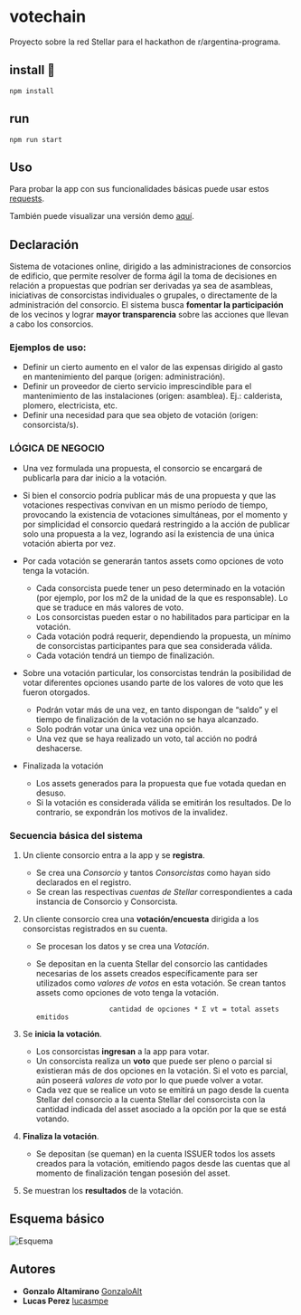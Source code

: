 # votechain
Proyecto sobre la red Stellar para el hackathon de r/argentina-programa.
## install 🔧
``` npm install ```

## run
``` npm run start ```
## Uso
Para probar la app con sus funcionalidades básicas puede usar estos [requests](https://www.getpostman.com/collections/26a9902f313e7e486e86).

También puede visualizar una versión demo [aquí](https://votechain-app.herokuapp.com/).

## Declaración

Sistema de votaciones online, dirigido a las administraciones de consorcios de edificio, que permite resolver de forma ágil la toma de decisiones en relación a propuestas que podrían ser derivadas ya sea de asambleas, iniciativas de consorcistas individuales o grupales, o directamente de la administración del consorcio. El sistema busca **fomentar la participación** de los vecinos y lograr **mayor transparencia** sobre las acciones que llevan a cabo los consorcios.

### Ejemplos de uso:

- Definir un cierto aumento en el valor de las expensas dirigido al gasto en mantenimiento del parque (origen: administración).
- Definir un proveedor de cierto servicio imprescindible para el mantenimiento de las instalaciones (origen: asamblea). Ej.: calderista, plomero, electricista, etc.
- Definir una necesidad para que sea objeto de votación (origen: consorcista/s).


### LÓGICA DE NEGOCIO

- Una vez formulada una propuesta, el consorcio se encargará de publicarla para dar inicio a la votación.

- Si bien el consorcio podría publicar más de una propuesta y que las votaciones respectivas convivan en un mismo período de tiempo, provocando la existencia de votaciones simultáneas, por el momento y por simplicidad el consorcio quedará restringido a la acción de publicar solo una propuesta a la vez, logrando así la existencia de una única votación abierta por vez.

- Por cada votación se generarán tantos assets como opciones de voto tenga la votación.
     - Cada consorcista puede tener un peso determinado en la votación (por ejemplo, por los m2 de la unidad de la que es responsable). Lo que se traduce en más valores de voto.
     - Los consorcistas pueden estar o no habilitados para participar en la votación.
     - Cada votación podrá requerir, dependiendo la propuesta, un mínimo de consorcistas participantes para que sea considerada válida.
     - Cada votación tendrá un tiempo de finalización.

- Sobre una votación particular, los consorcistas tendrán la posibilidad de votar diferentes opciones usando parte de los valores de voto que les fueron otorgados.
     - Podrán votar más de una vez, en tanto dispongan de “saldo” y el tiempo de finalización de la votación no se haya alcanzado.
     - Solo podrán votar una única vez una opción.
     - Una vez que se haya realizado un voto, tal acción no podrá deshacerse.

- Finalizada la votación
     - Los assets generados para la propuesta que fue votada quedan en desuso.
     - Si la votación es considerada válida se emitirán los resultados. De lo contrario, se expondrán los motivos de la invalidez.



### Secuencia básica del sistema

1. Un cliente consorcio entra a la app y se **registra**.
    - Se crea una *Consorcio* y tantos *Consorcistas* como hayan sido declarados en el registro.
    - Se crean las respectivas *cuentas de Stellar* correspondientes a cada instancia de Consorcio y Consorcista.

2. Un cliente consorcio crea una **votación/encuesta** dirigida a los consorcistas registrados en su cuenta.
    - Se procesan los datos y se crea una *Votación*.
    - Se depositan en la cuenta Stellar del consorcio las cantidades necesarias de los assets creados específicamente para ser utilizados como *valores de votos* en esta votación. Se crean tantos assets como opciones de voto tenga la votación.

                            cantidad de opciones * Σ vt = total assets emitidos 

3. Se **inicia la votación**.
    - Los consorcistas **ingresan** a la app para votar.
    - Un consorcista realiza un **voto** que puede ser pleno o parcial si existieran más de dos opciones en la votación. Si el voto es parcial, aún poseerá *valores de voto* por lo que puede volver a votar.
    - Cada vez que se realice un voto se emitirá un pago desde la cuenta Stellar del consorcio a la cuenta Stellar del consorcista con la cantidad indicada del asset asociado a la opción por la que se está votando.

4. **Finaliza la votación**.
    - Se depositan (se queman) en la cuenta ISSUER todos los assets creados para la votación, emitiendo pagos desde las cuentas que al momento de finalización tengan posesión del asset.

5. Se muestran los **resultados** de la votación.







## Esquema básico

![Esquema](./doc/secuencia-basica.png "Secuencia básica")


## Autores

- **Gonzalo Altamirano** [GonzaloAlt](https://github.com/GonzaloAlt)
- **Lucas Perez** [lucasmpe](https://github.com/lucasmpe)
